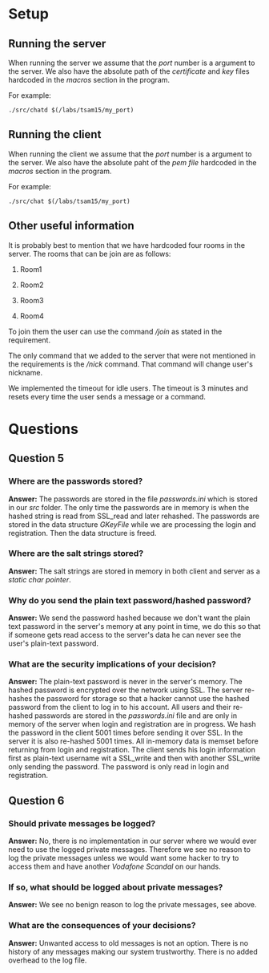 # Setup

## Running the server

When running the server we assume that the *port* number is a argument to the server. We also have the absolute path of the *certificate* and *key* files hardcoded in the *macros* section in the program.

For example:

```./src/chatd $(/labs/tsam15/my_port)```

## Running the client

When running the client we assume that the *port* number is a argument to the server. We also have the absolute paht of the *pem file* hardcoded in the *macros* section in the program.

For example:

```./src/chat $(/labs/tsam15/my_port)```

## Other useful information

It is probably best to mention that we have hardcoded four rooms in the server. The rooms that can be join are as follows:

1. Room1

2. Room2

3. Room3

4. Room4

To join them the user can use the command */join <roomname>* as stated in the requirement.

The only command that we added to the server that were not mentioned in the requirements is the */nick <nickname>* command. That command will change user's nickname.

We implemented the timeout for idle users. The timeout is 3 minutes and resets every time the user sends a message or a command.

# Questions

## Question 5
### Where are the passwords stored?

**Answer:** The passwords are stored in the file *passwords.ini* which is stored in our *src* folder. The only time the passwords are in memory is when the hashed string is read from SSL_read and later rehashed. The passwords are stored in the data structure *GKeyFile* while we are processing the login and registration. Then the data structure is freed. 

### Where are the salt strings stored?

**Answer:** The salt strings are stored in memory in both client and server as a *static char pointer*.

### Why do you send the plain text password/hashed password?

**Answer:** We send the password hashed because we don't want the plain text password in the server's memory at any point in time, we do this so that if someone gets read access to the server's data he can never see the user's plain-text password. 

### What are the security implications of your decision?

**Answer:** The plain-text password is never in the server's memory. The hashed password is encrypted over the network using SSL. The server re-hashes the password for storage so that a hacker cannot use the hashed password from the client to log in to his account. All users and their re-hashed passwords are stored in the *passwords.ini* file and are only in memory of the server when login and registration are in progress. We hash the password in the client 5001 times before sending it over SSL. In the server it is also re-hashed 5001 times. All in-memory data is memset before returning from login and registration. The client sends his login information first as plain-text username wit a SSL_write and then with another SSL_write only sending the password. The password is only read in login and registration. 

## Question 6
### Should private messages be logged?

**Answer:** No, there is no implementation in our server where we would ever need to use the logged private messages. Therefore we see no reason to log the private messages unless we would want some hacker to try to access them and have another *Vodafone Scandal* on our hands.

### If so, what should be logged about private messages?

**Answer:** We see no benign reason to log the private messages, see above.

### What are the consequences of your decisions?

**Answer:** Unwanted access to old messages is not an option. There is no history of any messages making our system trustworthy. There is no added overhead to the log file.
